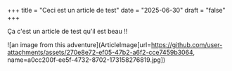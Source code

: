 +++
title = "Ceci est un article de test"
date = "2025-06-30"
draft = "false"
+++


Ça c'est un article de test qu'il est beau !!

![an image from this adventure](ArticleImage[url=https://github.com/user-attachments/assets/270e8e72-ef05-47b2-a6f2-cce7459b3064, name=a0cc200f-ee5f-4732-8702-173158276819.jpg])


